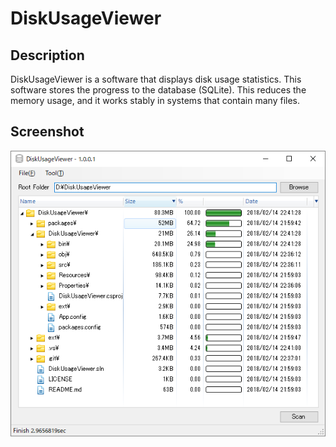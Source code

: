 # DiskUsageViewer

## Description
DiskUsageViewer is a software that displays disk usage statistics.
This software stores the progress to the database (SQLite).
This reduces the memory usage, and it works stably in systems that contain many files.

## Screenshot
![Screenshot](screenshot.png)
